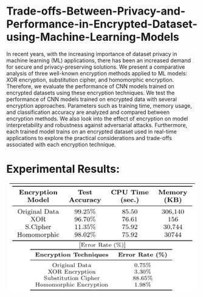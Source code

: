 # Trade-offs-Between-Privacy-and-Performance-in-Encrypted-Dataset-using-Machine-Learning-Models


In recent years, with the increasing importance of dataset privacy in machine learning (ML) applications, there has been an increased demand for secure and privacy-preserving solutions. We present a comparative analysis of three well-known encryption methods applied to ML models: XOR encryption, substitution cipher, and homomorphic encryption. Therefore, we evaluate the performance of CNN models trained on encrypted datasets using these encryption techniques. We test the performance of CNN models trained on encrypted data with several encryption approaches. Parameters such as training time, memory usage, and classification accuracy are analyzed and compared between encryption methods. We also look into the effect of encryption on model interpretability and robustness against adversarial attacks. Furthermore, each trained model trains on an encrypted dataset used in real-time applications to explore the practical considerations and trade-offs associated with each encryption technique.

# Experimental Results:

![Experimental Results](https://github.com/Rao-Sanaullah/Encrypted-Dataset-using-ML/blob/main/1.png)

